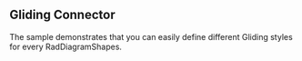 ## Gliding Connector
The sample demonstrates that you can easily define different Gliding styles for every RadDiagramShapes.